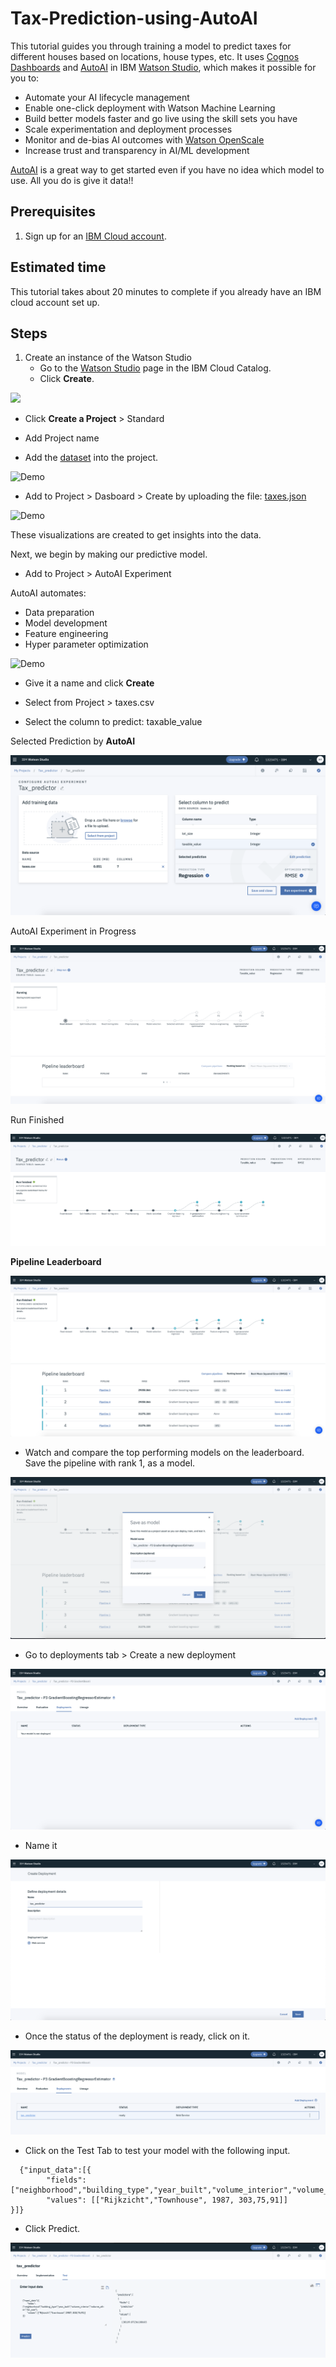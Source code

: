 # Tax-Prediction-using-AutoAI
This tutorial guides you through training a model to predict taxes for different houses based on locations, house types, etc. It uses [Cognos Dashboards](https://www.ibm.com/ae-en/products/cognos-analytics) and [AutoAI](https://www.ibm.com/cloud/watson-studio/autoai) in IBM [Watson Studio](https://www.ibm.com/cloud/watson-studio), which makes it possible for you to:

- Automate your AI lifecycle management
- Enable one-click deployment with Watson Machine Learning
- Build better models faster and go live using the skill sets you have
- Scale experimentation and deployment processes
- Monitor and de-bias AI outcomes with [Watson OpenScale](https://www.ibm.com/cloud/watson-openscale/)
- Increase trust and transparency in AI/ML development

[AutoAI](https://www.ibm.com/cloud/watson-studio/autoai) is a great way to get started even if you have no idea which model to use. All you do is give it data!!

## Prerequisites

1. Sign up for an [IBM Cloud account](https://cloud.ibm.com/registration/).

## Estimated time

This tutorial takes about 20 minutes to complete if you already have an IBM cloud account set up.

## Steps
 
1. Create an instance of the Watson Studio
   - Go to the [Watson Studio](https://cloud.ibm.com/catalog/services/watson-studio?bss_account=e366b6e4fb004c5eaccfbe7042b670a4) page in the IBM Cloud Catalog.
   - Click **Create**.
  
 ![](https://github.com/Abeer-Haroon/Tax-Prediction-using-AutoAI/blob/master/images/creatingproject.gif)
 
    
   - Click **Create a Project** > Standard
   
   - Add Project name


- Add the [dataset](https://github.com/Abeer-Haroon/Tax-Prediction-using-AutoAI/blob/master/taxes.csv) into the project.

![Demo](images/uploadasset.gif)

- Add to Project > Dasboard > Create by uploading the file: [taxes.json](https://github.com/Abeer-Haroon/Tax-Prediction-using-AutoAI/blob/master/taxes.json)

![Demo](images/createdashboard.gif)

These visualizations are created to get insights into the data.

Next, we begin by making our predictive model.
 
 - Add to Project > AutoAI Experiment
 
 AutoAI automates:
- Data preparation
- Model development
- Feature engineering
- Hyper parameter optimization

![Demo](images/createautoAI.gif)

- Give it a name and click **Create**

- Select from Project > taxes.csv

- Select the column to predict: taxable_value

Selected Prediction by **AutoAI**

![Demo](images/12.png)

AutoAI Experiment in Progress

![Demo](images/13.png)

Run Finished

![Demo](images/14.png)

**Pipeline Leaderboard**

![Demo](images/15.png)

- Watch and compare the top performing models on the leaderboard. Save the pipeline with rank 1, as a model.

![Demo](images/16.png)

- Go to deployments tab > Create a new deployment

![Demo](images/17.png)

- Name it

![Demo](images/18.png)

- Once the status of the deployment is ready, click on it.

![Demo](images/20.png)

- Click on the Test Tab to test your model with the following input.

``` 
  {"input_data":[{
        "fields": ["neighborhood","building_type","year_built","volume_interior","volume_other","lot_size"],
        "values": [["Rijkzicht","Townhouse", 1987, 303,75,91]]
}]}

```

- Click Predict.

![Demo](images/21.png)


